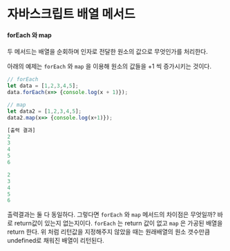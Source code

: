 # 자바스크립트 배열 메서드



#### forEach 와 map

두 메서드는 배열을 순회하며 인자로 전달한 원소의 값으로 무엇인가를 처리한다.  

아래의 예제는 `forEach` 와 `map` 을 이용해 원소의 값들을 +1 씩 증가시키는 것이다.  

``` javascript
// forEach
let data = [1,2,3,4,5];
data.forEach(x=> {console.log(x + 1)});

// map 
let data2 = [1,2,3,4,5];
data2.map(x=> {console.log(x+1)});
```

``` javascript
[출력 결과]
2
3
4
5
6

2
3
4
5
6
```

출력결과는 둘 다 동일하다. 그렇다면 `forEach` 와 `map` 메서드의 차이점은 무엇일까?  바로 return값이 있는지 없는지이다.  `forEach` 는 return 값이 없고 `map` 은 가공된 배열을 return 한다. 위 처럼 리턴값을 지정해주지 않았을 때는 원래배열의 원소 갯수만큼 undefined로 채워진 배열이 리턴된다. 




